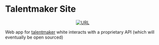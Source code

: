 # Talentmaker Site #

<p align="center">
    <a href="https://talentmaker.ca"><img src="https://img.shields.io/badge/Site-https%3A%2F%2Ftalentmaker.ca%2F-blue?style=for-the-badge&logo=AWS%20Amplify" alt="URL"/></a>
</p>

Web app for [talentmaker](https://talentmaker.ca) white interacts with a proprietary API (which will eventually be open sourced)
